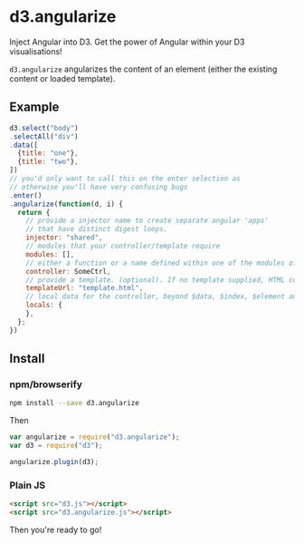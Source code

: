 # d3.angularize

Inject Angular into D3. Get the power of Angular within your D3 visualisations!

`d3.angularize` angularizes the content of an element (either the existing content or loaded template).

## Example

```javascript
d3.select("body")
.selectAll("div")
.data([
  {title: "one"},
  {title: "two"},
])
// you'd only want to call this on the enter selection as
// otherwise you'll have very confusing bugs
.enter()
.angularize(function(d, i) {
  return {
    // provide a injector name to create separate angular 'apps'
    // that have distinct digest loops.
    injector: "shared",
    // modules that your controller/template require
    modules: [],
    // either a function or a name defined within one of the modules of the injector
    controller: SomeCtrl,
    // provide a template. (optional). If no template supplied, HTML content of node will be compiled
    templateUrl: "template.html",
    // local data for the controller, beyond $data, $index, $element and $scope
    locals: {
    },
  };
})
```

## Install

### npm/browserify

```sh
npm install --save d3.angularize
```

Then 

```js
var angularize = require("d3.angularize");
var d3 = require("d3");

angularize.plugin(d3);
```

### Plain JS

```html
<script src="d3.js"></script>
<script src="d3.angularize.js"></script>
```

Then you're ready to go!
